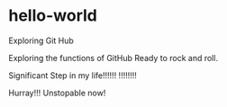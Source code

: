 # hello-world
Exploring Git Hub


Exploring the functions of GitHub
Ready to rock and roll.

Significant Step in my life!!!!!!
!!!!!!!!

Hurray!!!
Unstopable now!
